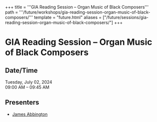 +++
title = '''GIA Reading Session – Organ Music of Black Composers'''
path = '''/future/workshops/gia-reading-session-organ-music-of-black-composers/'''
template = "future.html"
aliases = ["/future/sessions/gia-reading-session-organ-music-of-black-composers/"]
+++

<h1>GIA Reading Session – Organ Music of Black Composers</h1>

<h2>Date/Time</h2>
<p>Tuesday, July 02, 2024<br>
09:00 AM – 09:45 AM</p>
<h2>Presenters</h2>
<ul>
<li><a href="/future/presenters/james-abbington/">James Abbington</a></li>
</ul>

